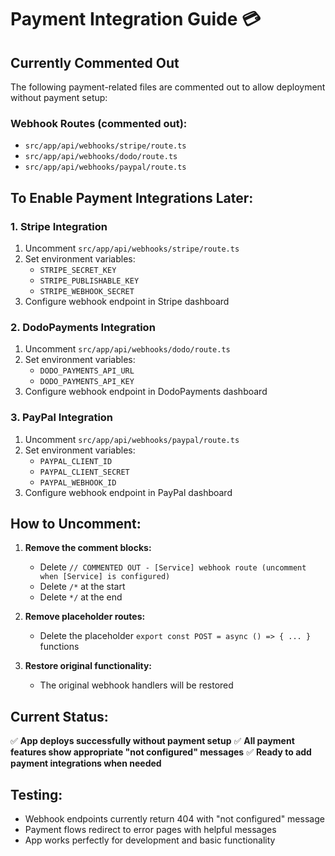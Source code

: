 # Payment Integration Guide 💳

## Currently Commented Out

The following payment-related files are commented out to allow deployment without payment setup:

### Webhook Routes (commented out):
- `src/app/api/webhooks/stripe/route.ts`
- `src/app/api/webhooks/dodo/route.ts` 
- `src/app/api/webhooks/paypal/route.ts`

## To Enable Payment Integrations Later:

### 1. **Stripe Integration**
1. Uncomment `src/app/api/webhooks/stripe/route.ts`
2. Set environment variables:
   - `STRIPE_SECRET_KEY`
   - `STRIPE_PUBLISHABLE_KEY`
   - `STRIPE_WEBHOOK_SECRET`
3. Configure webhook endpoint in Stripe dashboard

### 2. **DodoPayments Integration**
1. Uncomment `src/app/api/webhooks/dodo/route.ts`
2. Set environment variables:
   - `DODO_PAYMENTS_API_URL`
   - `DODO_PAYMENTS_API_KEY`
3. Configure webhook endpoint in DodoPayments dashboard

### 3. **PayPal Integration**
1. Uncomment `src/app/api/webhooks/paypal/route.ts`
2. Set environment variables:
   - `PAYPAL_CLIENT_ID`
   - `PAYPAL_CLIENT_SECRET`
   - `PAYPAL_WEBHOOK_ID`
3. Configure webhook endpoint in PayPal dashboard

## How to Uncomment:

1. **Remove the comment blocks:**
   - Delete `// COMMENTED OUT - [Service] webhook route (uncomment when [Service] is configured)`
   - Delete `/*` at the start
   - Delete `*/` at the end

2. **Remove placeholder routes:**
   - Delete the placeholder `export const POST = async () => { ... }` functions

3. **Restore original functionality:**
   - The original webhook handlers will be restored

## Current Status:

✅ **App deploys successfully without payment setup**
✅ **All payment features show appropriate "not configured" messages**
✅ **Ready to add payment integrations when needed**

## Testing:

- Webhook endpoints currently return 404 with "not configured" message
- Payment flows redirect to error pages with helpful messages
- App works perfectly for development and basic functionality
